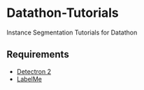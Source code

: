 # Datathon-Tutorials
Instance Segmentation Tutorials for Datathon

## Requirements

- [Detectron 2](https://github.com/facebookresearch/detectron2)
- [LabelMe](https://github.com/wkentaro/labelme/releases)


